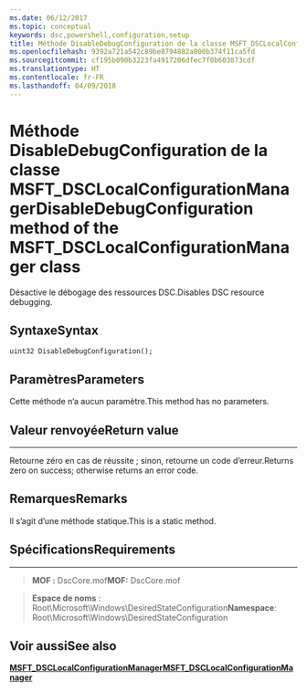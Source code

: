 ```yaml
---
ms.date: 06/12/2017
ms.topic: conceptual
keywords: dsc,powershell,configuration,setup
title: Méthode DisableDebugConfiguration de la classe MSFT_DSCLocalConfigurationManager
ms.openlocfilehash: 9392a721a542c89be8794882a800b374f11ca5fd
ms.sourcegitcommit: cf195b090b3223fa4917206dfec7f0b603873cdf
ms.translationtype: HT
ms.contentlocale: fr-FR
ms.lasthandoff: 04/09/2018
---
```

# <a name="disabledebugconfiguration-method-of-the-msftdsclocalconfigurationmanager-class"></a><span data-ttu-id="8608b-103">Méthode DisableDebugConfiguration de la classe MSFT_DSCLocalConfigurationManager</span><span class="sxs-lookup"><span data-stu-id="8608b-103">DisableDebugConfiguration method of the MSFT_DSCLocalConfigurationManager class</span></span>

<span data-ttu-id="8608b-104">Désactive le débogage des ressources DSC.</span><span class="sxs-lookup"><span data-stu-id="8608b-104">Disables DSC resource debugging.</span></span>

<a name="syntax"></a><span data-ttu-id="8608b-105">Syntaxe</span><span class="sxs-lookup"><span data-stu-id="8608b-105">Syntax</span></span>
------

```mof
uint32 DisableDebugConfiguration();
```

<a name="parameters"></a><span data-ttu-id="8608b-106">Paramètres</span><span class="sxs-lookup"><span data-stu-id="8608b-106">Parameters</span></span>
----------

<span data-ttu-id="8608b-107">Cette méthode n’a aucun paramètre.</span><span class="sxs-lookup"><span data-stu-id="8608b-107">This method has no parameters.</span></span>

## <a name="return-value"></a><span data-ttu-id="8608b-108">Valeur renvoyée</span><span class="sxs-lookup"><span data-stu-id="8608b-108">Return value</span></span>
------------

<span data-ttu-id="8608b-109">Retourne zéro en cas de réussite ; sinon, retourne un code d’erreur.</span><span class="sxs-lookup"><span data-stu-id="8608b-109">Returns zero on success; otherwise returns an error code.</span></span>

## <a name="remarks"></a><span data-ttu-id="8608b-110">Remarques</span><span class="sxs-lookup"><span data-stu-id="8608b-110">Remarks</span></span>

<span data-ttu-id="8608b-111">Il s’agit d’une méthode statique.</span><span class="sxs-lookup"><span data-stu-id="8608b-111">This is a static method.</span></span>

## <a name="requirements"></a><span data-ttu-id="8608b-112">Spécifications</span><span class="sxs-lookup"><span data-stu-id="8608b-112">Requirements</span></span>
------------
><span data-ttu-id="8608b-113">**MOF :** DscCore.mof</span><span class="sxs-lookup"><span data-stu-id="8608b-113">**MOF:** DscCore.mof</span></span>

><span data-ttu-id="8608b-114">**Espace de noms** : Root\Microsoft\Windows\DesiredStateConfiguration</span><span class="sxs-lookup"><span data-stu-id="8608b-114">**Namespace**: Root\Microsoft\Windows\DesiredStateConfiguration</span></span>


## <a name="see-also"></a><span data-ttu-id="8608b-115">Voir aussi</span><span class="sxs-lookup"><span data-stu-id="8608b-115">See also</span></span>


[<span data-ttu-id="8608b-116">**MSFT_DSCLocalConfigurationManager**</span><span class="sxs-lookup"><span data-stu-id="8608b-116">**MSFT_DSCLocalConfigurationManager**</span></span>](msft-dsclocalconfigurationmanager.md)